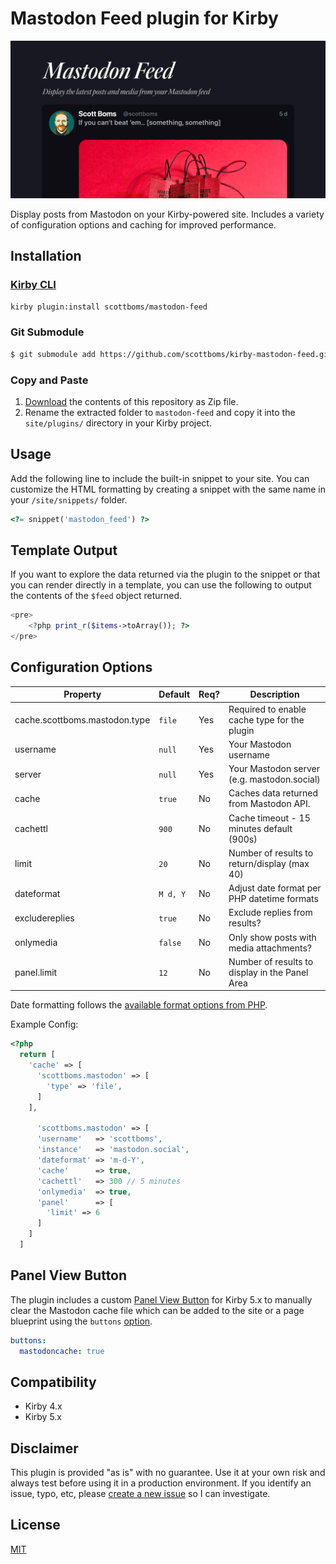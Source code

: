 # Mastodon Feed plugin for Kirby

![Plugin Preview](src/assets/mastodon-feed-preview.jpg)

Display posts from Mastodon on your Kirby-powered site. Includes a variety of configuration options and caching for improved performance.


## Installation

### [Kirby CLI](https://github.com/getkirby/cli)

```bash
kirby plugin:install scottboms/mastodon-feed
```

### Git Submodule

```bash
$ git submodule add https://github.com/scottboms/kirby-mastodon-feed.git site/plugins/mostadon-feed
```

### Copy and Paste

1. [Download](https://github.com/scottboms/kirby-mastodon-feed/archive/master.zip) the contents of this repository as Zip file.
2. Rename the extracted folder to `mastodon-feed` and copy it into the `site/plugins/` directory in your Kirby project.


## Usage

Add the following line to include the built-in snippet to your site. You can customize the HTML formatting by creating a snippet with the same name in your `/site/snippets/` folder.

```php
<?= snippet('mastodon_feed') ?>
```

## Template Output

If you want to explore the data returned via the plugin to the snippet or that you can render directly in a template, you can use the following to output the contents of the `$feed` object returned.

```php
<pre>
	<?php print_r($items->toArray()); ?>
</pre>
```


## Configuration Options

| Property                      | Default  | Req? | Description                                    |
|-------------------------------|----------|------|------------------------------------------------|
| cache.scottboms.mastodon.type | `file`   | Yes  | Required to enable cache type for the plugin   |
| username                      | `null`   | Yes  | Your Mastodon username                         |
| server                        | `null`   | Yes  | Your Mastodon server (e.g. mastodon.social)    |
| cache                         | `true`   | No   | Caches data returned from Mastodon API.        |
| cachettl                      | `900`    | No   | Cache timeout - 15 minutes default (900s)      |
| limit                         | `20`     | No   | Number of results to return/display (max 40)   |
| dateformat                    | `M d, Y` | No   | Adjust date format per PHP datetime formats    |
| excludereplies                | `true`   | No   | Exclude replies from results?                  |
| onlymedia                     | `false`  | No   | Only show posts with media attachments?        |
| panel.limit                   | `12`     | No   | Number of results to display in the Panel Area |


Date formatting follows the [available format options from PHP](https://php.net/manual/en/function.date.php).

Example Config:

```php
<?php
  return [
    'cache' => [
      'scottboms.mastodon' => [
        'type' => 'file',
      ]
    ],

	  'scottboms.mastodon' => [
      'username'   => 'scottboms',
      'instance'   => 'mastodon.social',
      'dateformat' => 'm-d-Y',
      'cache'      => true,
      'cachettl'   => 300 // 5 minutes
      'onlymedia'  => true,
      'panel'      => [
        'limit' => 6
      ]
    ]
  ]
```


## Panel View Button

The plugin includes a custom [Panel View Button](https://getkirby.com/releases/5/view-buttons) for Kirby 5.x to manually clear the Mastodon cache file which can be added to the site or a page blueprint using the `buttons` [option](https://getkirby.com/docs/reference/panel/blueprints/page#view-buttons).


```yml
buttons:
  mastodoncache: true
```


## Compatibility

* Kirby 4.x
* Kirby 5.x


## Disclaimer

This plugin is provided "as is" with no guarantee. Use it at your own risk and always test before using it in a production environment. If you identify an issue, typo, etc, please [create a new issue](https://github.com/scottboms/kirby-mastodon-feed/issues/new) so I can investigate.


## License

[MIT](https://opensource.org/licenses/MIT)
